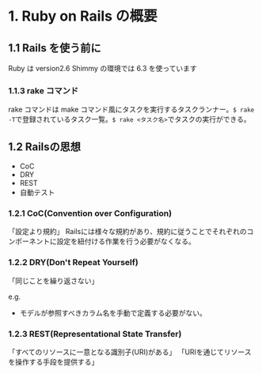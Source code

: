 # 1. Ruby on Rails の概要

## 1.1 Rails を使う前に

Ruby は version2.6
Shimmy の環境では 6.3 を使っています

### 1.1.3 rake コマンド

rake コマンドは make コマンド風にタスクを実行するタスクランナー。`$ rake -T`で登録されているタスク一覧。`$ rake <タスク名>`でタスクの実行ができる。

## 1.2 Railsの思想
- CoC
- DRY
- REST
- 自動テスト

### 1.2.1 CoC(Convention over Configuration)
「設定より規約」
Railsには様々な規約があり、規約に従うことでそれぞれのコンポーネントに設定を紐付ける作業を行う必要がなくなる。

### 1.2.2 DRY(Don't Repeat Yourself)
「同じことを繰り返さない」

e.g.
- モデルが参照すべきカラム名を手動で定義する必要がない。

### 1.2.3 REST(Representational State Transfer)
「すべてのリソースに一意となる識別子(URI)がある」
「URIを通じてリソースを操作する手段を提供する」
